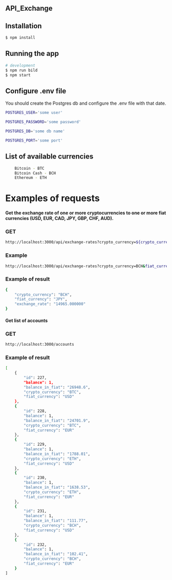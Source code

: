 ## API_Exchange

## Installation

```bash
$ npm install
```

## Running the app

```bash
# development
$ npm run bild
$ npm start

```

## Configure .env file
You should create the Postgres db and configure the .env file with that date.
```bash
POSTGRES_USER='some user'

POSTGRES_PASSWORD='some password'

POSTGRES_DB='some db name'

POSTGRES_PORT='some port'
```

## List of available currencies
```bash
    Bitcoin - BTC
    Bitcoin Cash - BCH
    Ethereum - ETH
```

# Examples of requests
#### Get the exchange rate of one or more cryptocurrencies to one or more fiat currencies (USD, EUR, CAD, JPY, GBP, CHF, AUD).
### GET
```bash
http://localhost:3000/api/exchange-rates?crypto_currency=${crypto_currency}&fiat_currency=${fiat_currency}
```
### Example
```bash
http://localhost:3000/api/exchange-rates?crypto_currency=BCH&fiat_currency=JPY
```
### Example of result
```bash
{
    "crypto_currency": "BCH",
    "fiat_currency": "JPY",
    "exchange_rate": "14965.000000"
}
```

#### Get list of accounts
### GET
```bash
http://localhost:3000/accounts
```

### Example of result
```bash
[
    {
        "id": 227,
        "balance": 1,
        "balance_in_fiat": "26948.6",
        "crypto_currency": "BTC",
        "fiat_currency": "USD"
    },
    {
        "id": 228,
        "balance": 1,
        "balance_in_fiat": "24701.9",
        "crypto_currency": "BTC",
        "fiat_currency": "EUR"
    },
    {
        "id": 229,
        "balance": 1,
        "balance_in_fiat": "1788.01",
        "crypto_currency": "ETH",
        "fiat_currency": "USD"
    },
    {
        "id": 230,
        "balance": 1,
        "balance_in_fiat": "1638.53",
        "crypto_currency": "ETH",
        "fiat_currency": "EUR"
    },
    {
        "id": 231,
        "balance": 1,
        "balance_in_fiat": "111.77",
        "crypto_currency": "BCH",
        "fiat_currency": "USD"
    },
    {
        "id": 232,
        "balance": 1,
        "balance_in_fiat": "102.41",
        "crypto_currency": "BCH",
        "fiat_currency": "EUR"
    }
]
```